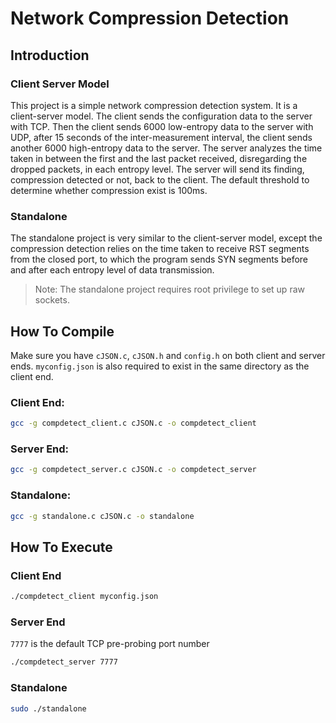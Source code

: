 # Network Compression Detection
## Introduction
### Client Server Model
This project is a simple network compression detection system. 
It is a client-server model. 
The client sends the configuration data to the server with TCP.
Then the client sends 6000 low-entropy data to the server with UDP,
after 15 seconds of the inter-measurement interval, 
the client sends another 6000 high-entropy data to the server.
The server analyzes the time taken in between the first and the last packet received, disregarding the dropped packets, in each entropy level.
The server will send its finding, compression detected or not, back to the client.
The default threshold to determine whether compression exist is 100ms.
### Standalone
The standalone project is very similar to the client-server model, except the compression detection relies 
on the time taken to receive RST segments from the closed port, to which the program sends SYN segments 
before and after each entropy level of data transmission.
> Note: The standalone project requires root privilege to set up raw sockets.
## How To Compile
Make sure you have `cJSON.c`, `cJSON.h` and  `config.h` on both client and server ends.
`myconfig.json` is also required to exist in the same directory as the client end.
### Client End:
```sh
gcc -g compdetect_client.c cJSON.c -o compdetect_client
```
### Server End:
```sh
gcc -g compdetect_server.c cJSON.c -o compdetect_server
```
### Standalone:
```sh
gcc -g standalone.c cJSON.c -o standalone
```
## How To Execute
### Client End
```sh
./compdetect_client myconfig.json
```
### Server End
`7777` is the default TCP pre-probing port number
```sh
./compdetect_server 7777
```
### Standalone
```sh
sudo ./standalone
```